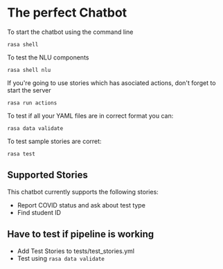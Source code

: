 # The perfect Chatbot

To start the chatbot using the command line
```
rasa shell
```

To test the NLU components
```
rasa shell nlu
```

If you're going to use stories which has asociated actions, don't forget to start the server
```
rasa run actions
```

To test if all your YAML files are in correct format you can:
```
rasa data validate
```

To test sample stories are corret:
```
rasa test
```

## Supported Stories
This chatbot currently supports the following stories:

* Report COVID status and ask about test type
* Find student ID

## Have to test if pipeline is working
* Add Test Stories to tests/test_stories.yml
* Test using ```rasa data validate```
